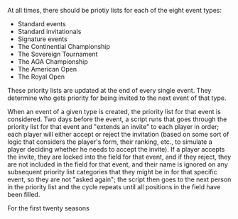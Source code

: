 At all times, there should be priotiy lists for each of the eight event types:
- Standard events
- Standard invitationals
- Signature events
- The Continential Championship
- The Sovereign Tournament
- The AGA Championship
- The American Open
- The Royal Open

These priority lists are updated at the end of every single event. They determine who gets priority for being invited to the next event of that type.

When an event of a given type is created, the priority list for that event is considered. Two days before the event, a script runs that goes through the priority list for that event and "extends an invite" to each player in order; each player will either accept or reject the invitation (based on some sort of logic that considers the player's form, their ranking, etc., to simulate a player deciding whether he needs to accept the invite). If a player accepts the invite, they are locked into the field for that event, and if they reject, they are not included in the field for that event, and their name is ignored on any subsequent priority list categories that they might be in for that specific event, so they are not "asked again"; the script then goes to the next person in the priority list and the cycle repeats until all positions in the field have been filled.

For the first twenty seasons

